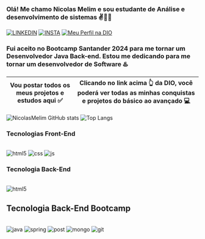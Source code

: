 ### Olá! Me chamo Nicolas Melim e sou estudante de Análise e desenvolvimento de sistemas ✌️👨‍💻

[![LINKEDIN](https://img.shields.io/badge/LinkedIn-0077B5?style=for-the-badge&logo=linkedin&logoColor=white)](https://www.linkedin.com/in/nicolas-melim-80537b213/)
[![INSTA](https://img.shields.io/badge/Instagram-E4405F?style=for-the-badge&logo=instagram&logoColor=white)](https://www.instagram.com/_nmelim_/)
[![Meu Perfil na DIO](https://img.shields.io/badge/-Meu%20Perfil%20na%20DIO-0077B5?style=for-the-badge&logo=gitbook&logoColor=white)](https://www.dio.me/users/melimnicolas)
 
### Fui aceito no Bootcamp Santander 2024 para me tornar um Desenvolvedor Java Back-end. Estou me dedicando para me tornar um desenvolvedor de Software ♨️ 
 |Vou postar todos os meus projetos e estudos aqui ✅|Clicando no link acima 👆 da DIO, você poderá ver todas as minhas conquistas e projetos do básico ao avançado 💻|
 |------------------------------------------------|---------------------------------------------------------------------------------------------------|

 


![NicolasMelim GitHub stats](https://github-readme-stats.vercel.app/api?username=NicolasMelim&show_icons=true&theme=tokyonight)
![Top Langs](https://github-readme-stats.vercel.app/api/top-langs/?username=NicolasMelim&hide_progress=true)

### Tecnologias Front-End

<div style="display: inline_block"><br/> 
  <img aling="center" alt="html5" src="https://img.shields.io/badge/HTML-239120?style=for-the-badge&logo=html5&logoColor=white"/>
   <img aling="center" alt="css" src="https://img.shields.io/badge/CSS-239120?&style=for-the-badge&logo=css3&logoColor=white"/>
    <img aling="center" alt="js" src="https://img.shields.io/badge/JavaScript-F7DF1E?style=for-the-badge&logo=javascript&logoColor=black"/>
</div>


### Tecnologia Back-End
<div style="display: inline_block"><br/> 
 <img aling="center" alt="html5" src="https://img.shields.io/badge/Python-3776AB?style=for-the-badge&logo=python&logoColor=white"/> 
</div>


## Tecnologia Back-End Bootcamp

<div style="display: inline_block"><br/> 
  <img aling="center" alt="java" src="https://img.shields.io/badge/Java-ED8B00?style=for-the-badge&logo=openjdk&logoColor=white"/>
 <img aling="center" alt="spring" src="https://img.shields.io/badge/Spring-6DB33F?style=for-the-badge&logo=spring&logoColor=white"/>
 <img aling="center" alt="post" src="https://img.shields.io/badge/PostgreSQL-316192?style=for-the-badge&logo=postgresql&logoColor=white"/> 
 <img aling="center" alt="mongo" src="https://img.shields.io/badge/MongoDB-4EA94B?style=for-the-badge&logo=mongodb&logoColor=white"/> 
 <img aling="center" alt="git" src="https://img.shields.io/badge/GIT-E44C30?style=for-the-badge&logo=git&logoColor=white"/>
</div>
